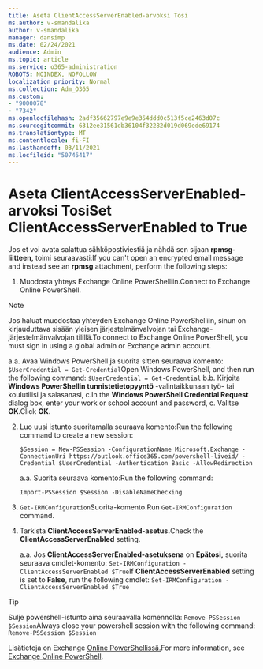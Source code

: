 ```yaml
---
title: Aseta ClientAccessServerEnabled-arvoksi Tosi
ms.author: v-smandalika
author: v-smandalika
manager: dansimp
ms.date: 02/24/2021
audience: Admin
ms.topic: article
ms.service: o365-administration
ROBOTS: NOINDEX, NOFOLLOW
localization_priority: Normal
ms.collection: Adm_O365
ms.custom:
- "9000078"
- "7342"
ms.openlocfilehash: 2adf35662797e9e9e354ddd0c513f5ce2463d07c
ms.sourcegitcommit: 6312ee31561db36104f32282d019d069ede69174
ms.translationtype: MT
ms.contentlocale: fi-FI
ms.lasthandoff: 03/11/2021
ms.locfileid: "50746417"
---
```

# <a name="set-clientaccessserverenabled-to-true"></a><span data-ttu-id="f971b-102">Aseta ClientAccessServerEnabled-arvoksi Tosi</span><span class="sxs-lookup"><span data-stu-id="f971b-102">Set ClientAccessServerEnabled to True</span></span>

<span data-ttu-id="f971b-103">Jos et voi avata salattua sähköpostiviestiä ja nähdä sen sijaan **rpmsg-liitteen,** toimi seuraavasti:</span><span class="sxs-lookup"><span data-stu-id="f971b-103">If you can't open an encrypted email message and instead see an **rpmsg** attachment, perform the following steps:</span></span>

1. <span data-ttu-id="f971b-104">Muodosta yhteys Exchange Online PowerShelliin.</span><span class="sxs-lookup"><span data-stu-id="f971b-104">Connect to Exchange Online PowerShell.</span></span>

> [!NOTE]
> <span data-ttu-id="f971b-105">Jos haluat muodostaa yhteyden Exchange Online PowerShelliin, sinun on kirjauduttava sisään yleisen järjestelmänvalvojan tai Exchange-järjestelmänvalvojan tilillä.</span><span class="sxs-lookup"><span data-stu-id="f971b-105">To connect to Exchange Online PowerShell, you must sign in using a global admin or Exchange admin account.</span></span>

   <span data-ttu-id="f971b-106">a.</span><span class="sxs-lookup"><span data-stu-id="f971b-106">a.</span></span> <span data-ttu-id="f971b-107">Avaa Windows PowerShell ja suorita sitten seuraava komento: `$UserCredential = Get-Credential`</span><span class="sxs-lookup"><span data-stu-id="f971b-107">Open Windows PowerShell, and then run the following command: `$UserCredential = Get-Credential`</span></span>
<span data-ttu-id="f971b-108">b.</span><span class="sxs-lookup"><span data-stu-id="f971b-108">b.</span></span> <span data-ttu-id="f971b-109">Kirjoita **Windows PowerShellin tunnistetietopyyntö** -valintaikkunaan työ- tai koulutilisi ja salasanasi, c.</span><span class="sxs-lookup"><span data-stu-id="f971b-109">In the **Windows PowerShell Credential Request** dialog box, enter your work or school account and password, c.</span></span> <span data-ttu-id="f971b-110">Valitse **OK**.</span><span class="sxs-lookup"><span data-stu-id="f971b-110">Click **OK**.</span></span> 

2. <span data-ttu-id="f971b-111">Luo uusi istunto suoritamalla seuraava komento:</span><span class="sxs-lookup"><span data-stu-id="f971b-111">Run the following command to create a new session:</span></span>

    `$Session = New-PSSession -ConfigurationName Microsoft.Exchange -ConnectionUri https://outlook.office365.com/powershell-liveid/ -Credential $UserCredential -Authentication Basic -AllowRedirection`

    <span data-ttu-id="f971b-112">a.</span><span class="sxs-lookup"><span data-stu-id="f971b-112">a.</span></span> <span data-ttu-id="f971b-113">Suorita seuraava komento:</span><span class="sxs-lookup"><span data-stu-id="f971b-113">Run the following command:</span></span>
    
    `Import-PSSession $Session -DisableNameChecking`

3. <span data-ttu-id="f971b-114">`Get-IRMConfiguration`Suorita-komento.</span><span class="sxs-lookup"><span data-stu-id="f971b-114">Run `Get-IRMConfiguration` command.</span></span>

4. <span data-ttu-id="f971b-115">Tarkista **ClientAccessServerEnabled-asetus.**</span><span class="sxs-lookup"><span data-stu-id="f971b-115">Check the **ClientAccessServerEnabled** setting.</span></span> 

    <span data-ttu-id="f971b-116">a.</span><span class="sxs-lookup"><span data-stu-id="f971b-116">a.</span></span> <span data-ttu-id="f971b-117">Jos **ClientAccessServerEnabled-asetuksena** on **Epätosi,** suorita seuraava cmdlet-komento: `Set-IRMConfiguration -ClientAccessServerEnabled $True`</span><span class="sxs-lookup"><span data-stu-id="f971b-117">If **ClientAccessServerEnabled** setting is set to **False**, run the following cmdlet: `Set-IRMConfiguration -ClientAccessServerEnabled $True`</span></span>

> [!TIP]
> <span data-ttu-id="f971b-118">Sulje powershell-istunto aina seuraavalla komennolla: `Remove-PSSession $Session`</span><span class="sxs-lookup"><span data-stu-id="f971b-118">Always close your powershell session with the following command: `Remove-PSSession $Session`</span></span>

<span data-ttu-id="f971b-119">Lisätietoja on Exchange [Online PowerShellissä.](https://docs.microsoft.com/powershell/exchange/connect-to-exchange-online-powershell)</span><span class="sxs-lookup"><span data-stu-id="f971b-119">For more information, see [Exchange Online PowerShell](https://docs.microsoft.com/powershell/exchange/connect-to-exchange-online-powershell).</span></span>

